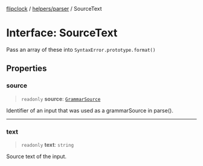 [flipclock](../../../index.md) / [helpers/parser](../index.md) / SourceText

# Interface: SourceText

Pass an array of these into `SyntaxError.prototype.format()`

## Properties

### source

> `readonly` **source**: [`GrammarSource`](../type-aliases/GrammarSource.md)

Identifier of an input that was used as a grammarSource in parse().

***

### text

> `readonly` **text**: `string`

Source text of the input.
